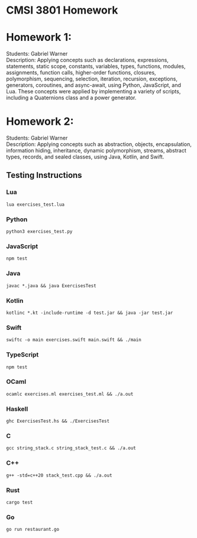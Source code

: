 # CMSI 3801 Homework

# Homework 1:
Students: Gabriel Warner <br>
Description: Applying concepts such as declarations, expressions, statements, static scope, constants, variables, types, functions, modules, assignments, function calls, higher-order functions, closures, polymorphism, sequencing, selection, iteration, recursion, exceptions, generators, coroutines, and async-await, using Python, JavaScript, and Lua. These concepts were applied by implementing a variety of scripts, including a Quaternions class and a power generator.

# Homework 2:
Students: Gabriel Warner <br>
Description: Applying concepts such as abstraction, objects, encapsulation, information hiding, inheritance, dynamic polymorphism, streams, abstract types, records, and sealed classes, using Java, Kotlin, and Swift.

## Testing Instructions

### Lua

```
lua exercises_test.lua
```

### Python

```
python3 exercises_test.py
```

### JavaScript

```
npm test
```

### Java

```
javac *.java && java ExercisesTest
```

### Kotlin

```
kotlinc *.kt -include-runtime -d test.jar && java -jar test.jar
```

### Swift

```
swiftc -o main exercises.swift main.swift && ./main
```

### TypeScript

```
npm test
```

### OCaml

```
ocamlc exercises.ml exercises_test.ml && ./a.out
```

### Haskell

```
ghc ExercisesTest.hs && ./ExercisesTest
```

### C

```
gcc string_stack.c string_stack_test.c && ./a.out
```

### C++

```
g++ -std=c++20 stack_test.cpp && ./a.out
```

### Rust

```
cargo test
```

### Go

```
go run restaurant.go
```

